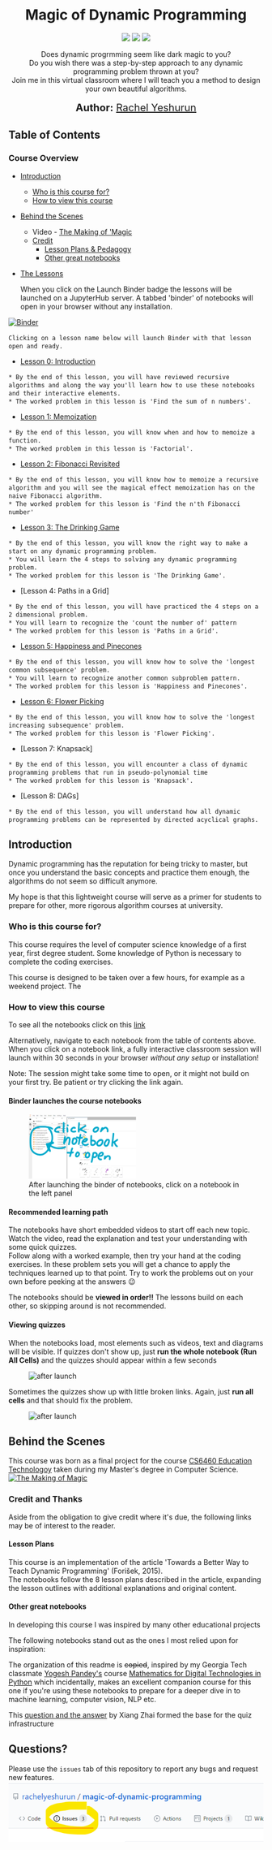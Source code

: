 <h1 align="center">
    Magic of Dynamic Programming
   <!--img src="imgur.link.png" alt="Magic of Dynamic Programming" title="Magic of Dynamic Programming" /-->
</h1>
<p align="center">  
<a href="https://mybinder.org/v2/gh/rachelyeshurun/magic-of-dynamic-programming/master?urlpath=lab%2Ftree%2Fnotebooks"><img src="https://mybinder.org/badge_logo.svg"></a>
<img src="https://www.repostatus.org/badges/latest/wip.svg"></a>
<img src="https://img.shields.io/badge/last%20updated-July%202020-blue">
</p>

<p align="center">
  Does dynamic progrmming seem like dark magic to you?<br>
  Do you wish there was a step-by-step approach to any dynamic programming problem thrown at you?<br>
  Join me in this virtual classroom where I will teach you a method to design your own beautiful algorithms.<br>
  <br>
  <span style='font-size: 15pt'><strong>Author:</strong> <a href="https://www.linkedin.com/in/rachelyeshurun//">Rachel Yeshurun</a></span>
</p>

## Table of Contents

### Course Overview


  * [Introduction](#introduction)
    * [Who is this course for?](#audience)
    * [How to view this course](#usage)
  * [Behind the Scenes](#behind)
    * Video - [The Making of 'Magic](https://youtu.be/bh4HpT7Da2s)
    * [Credit](#credit)
        * [Lesson Plans & Pedagogy](#pedagogy)
        * [Other great notebooks](#inspiration)
  * [The Lessons](https://mybinder.org/v2/gh/rachelyeshurun/magic-of-dynamic-programming/master?urlpath=lab%2Ftree%2Fnotebooks)


    When you click on the Launch Binder badge the lessons will be launched on a JupyterHub server. A tabbed 'binder' of notebooks will open in your browser without any installation.  
    
   [![Binder](https://mybinder.org/badge_logo.svg)](https://mybinder.org/v2/gh/rachelyeshurun/magic-of-dynamic-programming/master?urlpath=lab%2Ftree%2Fnotebooks) 
    
    Clicking on a lesson name below will launch Binder with that lesson open and ready.
    

   * [Lesson 0: Introduction](https://mybinder.org/v2/gh/rachelyeshurun/magic-of-dynamic-programming/master?urlpath=lab%2Ftree%2Fnotebooks%2F00_introduction.ipynb)
  
    * By the end of this lesson, you will have reviewed recursive algorithms and along the way you'll learn how to use these notebooks and their interactive elements.
    * The worked problem in this lesson is 'Find the sum of n numbers'.
    
  
   * [Lesson 1: Memoization](https://mybinder.org/v2/gh/rachelyeshurun/magic-of-dynamic-programming/master?urlpath=lab%2Ftree%2Fnotebooks%2F01_memoization.ipynb)
  
    * By the end of this lesson, you will know when and how to memoize a function.
    * The worked problem in this lesson is 'Factorial'.
    
  
   * [Lesson 2: Fibonacci Revisited](https://mybinder.org/v2/gh/rachelyeshurun/magic-of-dynamic-programming/master?urlpath=lab%2Ftree%2Fnotebooks%2F02_fibonacci.ipynb)
  
    * By the end of this lesson, you will know how to memoize a recursive algorithm and you will see the magical effect memoization has on the naive Fibonacci algorithm.
    * The worked problem for this lesson is 'Find the n'th Fibonacci number'
    

   * [Lesson 3: The Drinking Game](https://mybinder.org/v2/gh/rachelyeshurun/magic-of-dynamic-programming/master?urlpath=lab%2Ftree%2Fnotebooks%2F03_drinking_game.ipynb)
    
    * By the end of this lesson, you will know the right way to make a start on any dynamic programming problem.
    * You will learn the 4 steps to solving any dynamic programming problem.
    * The worked problem for this lesson is 'The Drinking Game'.
    

   * [Lesson 4: Paths in a Grid]
    
    * By the end of this lesson, you will have practiced the 4 steps on a 2 dimensional problem.
    * You will learn to recognize the 'count the number of' pattern
    * The worked problem for this lesson is 'Paths in a Grid'.
    
    
   * [Lesson 5: Happiness and Pinecones](https://mybinder.org/v2/gh/rachelyeshurun/magic-of-dynamic-programming/master?urlpath=lab%2Ftree%2Fnotebooks%2F05_happiness_and_pinecones.ipynb)
    
    * By the end of this lesson, you will know how to solve the 'longest common subsequence' problem.
    * You will learn to recognize another common subproblem pattern.
    * The worked problem for this lesson is 'Happiness and Pinecones'.
    
   * [Lesson 6: Flower Picking](https://mybinder.org/v2/gh/rachelyeshurun/magic-of-dynamic-programming/master?urlpath=lab%2Ftree%2Fnotebooks%2F06_flower_picking.ipynb)
    
    * By the end of this lesson, you will know how to solve the 'longest increasing subsequence' problem.
    * The worked problem for this lesson is 'Flower Picking'.
    

   * [Lesson 7: Knapsack]
    
    * By the end of this lesson, you will encounter a class of dynamic programming problems that run in pseudo-polynomial time
    * The worked problem for this lesson is 'Knapsack'.
    
    
   * [Lesson 8: DAGs]
    
    * By the end of this lesson, you will understand how all dynamic programming problems can be represented by directed acyclical graphs.
      

<h2 id="introduction">Introduction</h2>

Dynamic programming has the reputation for being tricky to master, but once you understand the basic concepts and practice them enough, the algorithms do not seem so difficult anymore.

My hope is that this lightweight course will serve as a primer for students to prepare for other, more rigorous algorithm courses at university.

<h3 id="audience">Who is this course for?</h3>

This course requires the level of computer science knowledge of a first year, first degree student.
Some knowledge of Python is necessary to complete the coding exercises.

This course is designed to be taken over a few hours, for example as a weekend project. The 

<h3 id="usage">How to view this course</h2>

To see all the notebooks click on this [link](https://mybinder.org/v2/gh/rachelyeshurun/magic-of-dynamic-programming/master?urlpath=lab%2Ftree%2Fnotebooks)

Alternatively, navigate to each notebook from the table of contents above. When you click on a notebook link, a fully interactive classroom session will launch within 30 seconds in your browser _without any setup_ or installation!

Note: The session might take some time to open, or it might not build on your first try. Be patient or try clicking the link again.

<h4 id="binder">Binder launches the course notebooks</h4>

<figure>
    <img src="images/notebooks_in_binder.png" alt="after launch" width="50%">
    <figcaption>After launching the binder of notebooks, click on a notebook in the left panel
    </figcaption>
</figure>

<h4 id="learning_path">Recommended learning path</h4>

The notebooks have short embedded videos to start off each new topic.  Watch the video, read the explanation and test your understanding with some quick quizzes.<br> Follow along with a worked example, then try your hand at the coding exercises. In these problem sets you will get a chance to apply the techniques learned up to that point. Try to work the problems out on your own before peeking at the answers :wink:

The notebooks should be __viewed in order!!__ The lessons build on each other, so skipping around is not recommended.

<h4 id="quizzes">Viewing quizzes</h4>

When the notebooks load, most elements such as videos, text and diagrams will be visible.
If quizzes don't show up, just __run the whole notebook (Run All Cells)__ and the quizzes should appear within a few seconds
    
<figure>
    <img src="images/fix_empty_quiz.gif" alt="after launch" width="75%">
    <figcaption>
    </figcaption>
</figure>

Sometimes the quizzes show up with little broken links. Again, just __run all cells__ and that should fix the problem.

<figure>
    <img src="images/fix_broken_quiz.gif" alt="after launch" width="75%">
    <figcaption>
    </figcaption>
</figure>


<h2 id="behind">Behind the Scenes</h2>

This course was born as a final project for the course [CS6460 Education Technologoy](https://omscs.gatech.edu/cs-6460-educational-technology) taken during my Master's degree in Computer Science.
[![The Making of Magic](https://imgur.com/bGE9ttJ.png)](https://youtu.be/bh4HpT7Da2s?t=0s "milestone 1")

<h3 id="credit">Credit and Thanks</h3>

Aside from the obligation to give credit where it's due, the following links may be of interest to the reader.

<h4 id="pedagogy">Lesson Plans</h4>

This course is an implementation of the article 'Towards a Better Way to Teach Dynamic Programming' (Forišek, 2015).<br>
The notebooks follow the 8 lesson plans described in the article, expanding the lesson outlines with additional explanations and original content.
   
<h4 id="inspiration">Other great notebooks</h4>
In developing this course I was inspired by many other educational projects

The following notebooks stand out as the ones I most relied upon for inspiration:

The organization of this readme is <s>copied</s>, inspired by my Georgia Tech classmate [Yogesh Pandey's](https://github.com/yogeshmpandey/M4DT) course [Mathematics for Digital Technologies in Python](https://github.com/yogeshmpandey/M4DT) which incidentally, makes an excellent companion course for this one if you're using these notebooks to prepare for a deeper dive in to machine learning, computer vision, NLP etc.

This [question and the answer](https://github.com/jupyter-widgets/ipywidgets/issues/2487) by Xiang Zhai formed the base for the quiz infrastructure

<h2 id="questions">Questions?</h2>

Please use the `issues` tab of this repository to report any bugs and request new features.
![image](images/issues.png)
